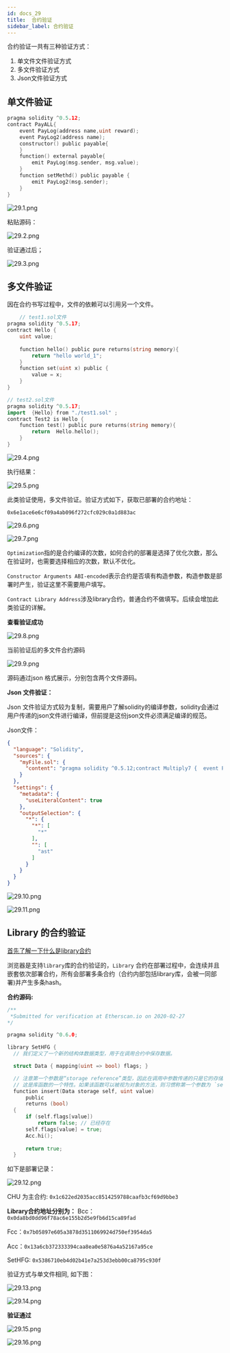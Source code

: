 ```yaml
---
id: docs_29
title:  合约验证
sidebar_label: 合约验证
---
```


合约验证一共有三种验证方式：

1. 单文件文件验证方式
2. 多文件验证方式
3. Json文件验证方式

## 单文件验证

```go
pragma solidity ^0.5.12;
contract PayALL{
    event PayLog(address name,uint reward);
    event PayLog2(address name);
    constructor() public payable{
    }
    function() external payable{
        emit PayLog(msg.sender, msg.value);
    }
    function setMethd() public payable {
        emit PayLog2(msg.sender);
    }
}
```
![29.1.png](http://ww1.sinaimg.cn/large/007csy4ply1gfhfawz7lnj30n20ikjt4.jpg)

粘贴源码：

![29.2.png](http://ww1.sinaimg.cn/large/007csy4ply1gfhfax1kskj30n20eo0ua.jpg)

验证通过后；
 
![29.3.png](http://ww1.sinaimg.cn/large/007csy4ply1gfhfawysn9j30n20c2mxz.jpg)

## 多文件验证

因在合约书写过程中，文件的依赖可以引用另一个文件。

```go
	// test1.sol文件
pragma solidity ^0.5.17;
contract Hello {
    uint value;
    
    function hello() public pure returns(string memory){
        return "hello world_1";
    }
    function set(uint x) public {
        value = x;
    }
}
```

```go
// test2.sol文件
pragma solidity ^0.5.17;
import  {Hello} from "./test1.sol" ;
contract Test2 is Hello {
    function test() public pure returns(string memory){
        return  Hello.hello();
    }
}
```
![29.4.png](http://ww1.sinaimg.cn/large/007csy4ply1gfhfawzq5aj30n208g75s.jpg)
 
执行结果：
	
![29.5.png](http://ww1.sinaimg.cn/large/007csy4ply1gfhfawzd71j30n20b80ut.jpg)

此类验证使用，多文件验证。验证方式如下，获取已部署的合约地址：

`0x6e1ace6e6cf09a4ab096f272cfc029c0a1d883ac`
 
![29.6.png](http://ww1.sinaimg.cn/large/007csy4ply1gfhfax04r3j30n20a074z.jpg)

![29.7.png](http://ww1.sinaimg.cn/large/007csy4ply1gfhfax43ypj30n20g4taz.jpg)
 
`Optimization`指的是合约编译的次数，如何合约的部署是选择了优化次数，那么在验证时，也需要选择相应的次数，默认不优化。

`Constructor Arguments ABI-encoded`表示合约是否填有构造参数，构造参数是部署时产生，验证这里不需要用户填写。

`Contract Library Address`涉及library合约，普通合约不做填写。后续会增加此类验证的详解。

**查看验证成功**

![29.8.png](http://ww1.sinaimg.cn/large/007csy4ply1gfhfax3k8oj30n20aaq4l.jpg) 

当前验证后的多文件合约源码

![29.9.png](http://ww1.sinaimg.cn/large/007csy4ply1gfhfax7p9fj30n2092myv.jpg)

源码通过json 格式展示，分别包含两个文件源码。

**Json 文件验证：**

Json 文件验证方式较为复制，需要用户了解solidity的编译参数，solidity会通过用户传递的json文件进行编译，但前提是这份json文件必须满足编译的规范。

Json文件：
```json
{
  "language": "Solidity",
  "sources": {
    "myFile.sol": {
      "content": "pragma solidity ^0.5.12;contract Multiply7 {  event Print(uint); event CjLog(address, uint);   uint public a ;   uint public b ;   constructor (uint _a, uint _b) public {        a = _a;       b = _b;   }  function multiply(uint input1) public view returns (uint) {     return input1 * 6 + a + b;  }   function multiplyplus(uint input1, uint input2) public returns (uint) {   emit Print(input1 * 6 * input2);  emit CjLog(msg.sender, a+b);    return input1 * 6 * input2 + a + b;   }}"
    }
  },
  "settings": {
    "metadata": {
      "useLiteralContent": true
    },
    "outputSelection": {
      "*": {
        "*": [
          "*"
        ],
        "": [
          "ast"
        ]
      }
    }
  }
}
```
![29.10.png](http://ww1.sinaimg.cn/large/007csy4ply1gfhfax4eahj30n20hataf.jpg)

![29.11.png](http://ww1.sinaimg.cn/large/007csy4ply1gfhfax8g49j30n20f0dj1.jpg)

## Library 的合约验证

[首先了解一下什么是library合约](https://blog.csdn.net/weixin_43343144/article/details/88251579)

浏览器是支持`library`库的合约验证的，`Library` 合约在部署过程中，会连续并且嵌套依次部署合约，所有会部署多条合约（合约内部包括library库，会被一同部署)并产生多条hash。

**合约源码:**

```go
/**
 *Submitted for verification at Etherscan.io on 2020-02-27
*/

pragma solidity ^0.6.0;

library SetHFG {
  // 我们定义了一个新的结构体数据类型，用于在调用合约中保存数据。

  struct Data { mapping(uint => bool) flags; }

  // 注意第一个参数是“storage reference”类型，因此在调用中参数传递的只是它的存储地址而不是内容。
  // 这是库函数的一个特性。如果该函数可以被视为对象的方法，则习惯称第一个参数为 `self` 。
  function insert(Data storage self, uint value)
      public
      returns (bool)
  {
      if (self.flags[value])
          return false; // 已经存在
      self.flags[value] = true;
      Acc.hi();
      
      return true;
  }

```
如下是部署记录：

![29.12.png](http://ww1.sinaimg.cn/large/007csy4ply1gfhfaxgzfkj30n20e0q6j.jpg)

CHU 为主合约: `0x1c622ed2035acc8514259788caafb3cf69d9bbe3`

**Library合约地址分别为：**
Bcc：`0x0da8bd0dd96f78ac6e155b2d5e9fb6d15ca89fad`

Fcc：`0x7b05897e605a3878d3511069924d750ef3954da5`

Acc：`0x13a6cb372333394caa8ea0e5876a4a52167a95ce`

SetHFG: `0x5386710eb4d02b41e7a253d3ebb00ca8795c930f`

验证方式与单文件相同, 如下图：

![29.13.png](http://ww1.sinaimg.cn/large/007csy4ply1gfhfax8jotj30n20j0myv.jpg)

![29.14.png](http://ww1.sinaimg.cn/large/007csy4ply1gfhfaxbe2uj30n20cw0ue.jpg)

**验证通过**

![29.15.png](http://ww1.sinaimg.cn/large/007csy4ply1gfhfaxa38zj30n20bemyy.jpg)

![29.16.png](http://ww1.sinaimg.cn/large/007csy4ply1gfhfaxbyvaj30n20beaaz.jpg)

 


